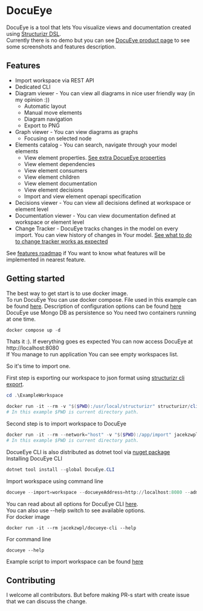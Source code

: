 # DocuEye
DocuEye is a tool that lets You visualize views and documentation created using [Structurizr DSL](https://structurizr.com/).  
Currently there is no demo but you can see [DocuEye product page](https://docueye.com) to see some screenshots and features description. 

## Features
- Import workspace via REST API
- Dedicated CLI
- Diagram viewer - You can view all diagrams in nice user friendly way (in my opinion :))
    - Automatic layout
    - Manual move elements
    - Diagram navigation
    - Export to PNG
- Graph viewer - You can view diagrams as graphs
    - Focusing on selected node
- Elements catalog - You can search, navigate through your model elements 
    - View element properties. [See extra DocueEye properties](Documentation/docs/0004-element-extra-properties.md)
    - View element dependencies
    - View element consumers
    - View element children
    - View element documentation
    - View element decisions
    - Import and view element openapi specification
- Decisions viewer - You can view all decisions defined at workspace or element level
- Documentation viewer - You can view documentation defined at workspace or element level
- Change Tracker - DocuEye tracks changes in the model on every import. You can view history of changes in Your model. [See what to do to change tracker works as expected](Documentation/docs/0002-change-tracker.md)  

See [features roadmap](Documentation/docs/0003-features-roadmap.md) if You want to know what features will be implemented in nearest feature.

## Getting started

The best way to get start is to use docker image.  
To run DocuEye You can use docker compose. File used in this example can be found [here](docker-compose.yml). Description of configuration options can be found [here](Documentation/docs/0005-configuration.md)  
DocuEye use Mongo DB as persistence so You need two containers running at one time.  

```Powershell
docker compose up -d
```
Thats it :). If everything goes es expected You can now access DocuEye at http://localhost:8080  
If You manage to run application You can see empty workspaces list.  
  
So it's time to import one.  
    
First step is exporting our workspace to json format using [structurizr cli export](https://docs.structurizr.com/cli/export).  

```Powershell
cd .\ExampleWorkspace

docker run -it --rm -v "$($PWD):/usr/local/structurizr" structurizr/cli export --workspace workspace.dsl -format json
# In this example $PWD is current directory path. 
```
Second step is to import workspace to DocuEye  

```Powershell
docker run -it --rm --network="host" -v "$($PWD):/app/import" jacekzwpl/docueye-cli --import=workspace --docueyeAddress=http://localhost:8080 --adminToken=docueyedmintoken --importKey="$((New-Guid).Guid)" --workspaceId=638d0822-12c7-4998-8647-9c7af7ad2989 --workspaceFile=./import/workspace.json
# In this example $PWD is current directory path. 
```

DocueEye CLI is also distributed as dotnet tool via [nuget package](https://www.nuget.org/packages/DocuEye.CLI/)  
Installing DocuEye CLI 
```Powershell
dotnet tool install --global DocuEye.CLI
```
Import workspace using command line 
```Powershell
docueye --import=workspace --docueyeAddress=http://localhost:8080 --adminToken=docueyedmintoken --importKey="$((New-Guid).Guid)" --workspaceId=638d0822-12c7-4998-8647-9c7af7ad2989 --workspaceFile=workspace.json
```

You can read about all options for DocuEye CLI [here](Documentation/docs/0006-docueye-cli.md).  
You can also use --help switch to see available options.  
For docker image  
```
docker run -it --rm jacekzwpl/docueye-cli --help
```
For command line 
```
docueye --help
```

Example script to import workspace can be found [here](ExampleWorkspace/import.ps1)  


## Contributing
I welcome all contributors. But before making PR-s start with create issue that we can discuss the change.





